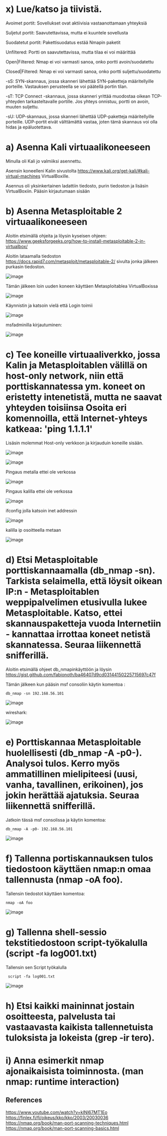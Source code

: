 # x) Lue/katso ja tiivistä. 

Avoimet portit: Sovellukset ovat aktiivisia vastaanottamaan yhteyksiä

Suljetut portit: Saavutettavissa, mutta ei kuuntele sovellusta

Suodatetut portit: Pakettisuodatus estää Nmapin paketit

Unfiltered: Portti on saavutettavissa, mutta tilaa ei voi määrittää

Open|Filtered: Nmap ei voi varmasti sanoa, onko portti avoin/suodatettu

Closed|Filtered: Nmap ei voi varmasti sanoa, onko portti suljettu/suodatettu


-sS: SYN-skannaus, jossa skanneri lähettää SYN-paketteja määritellyille porteille. Vastauksen perusteella se voi päätellä portin tilan.

-sT: TCP Connect -skannaus, jossa skanneri yrittää muodostaa oikean TCP-yhteyden tarkasteltavalle portille. Jos yhteys onnistuu, portti on avoin, muuten suljettu.

-sU: UDP-skannaus, jossa skanneri lähettää UDP-paketteja määritellyille porteille. UDP-portit eivät välttämättä vastaa, joten tämä skannaus voi olla hidas ja epäluotettava.



# a) Asenna Kali virtuaalikoneeseen

Minulla oli Kali jo valmiiksi asennettu.

Asensin koneelleni Kalin sivustolta https://www.kali.org/get-kali/#kali-virtual-machines VirtualBoxille.

Asennus oli yksinkertainen ladattiin tiedosto, purin tiedoston ja lisäsin VirtualBoxiin. Pääsin kirjautumaan sisään

# b) Asenna Metasploitable 2 virtuaalikoneeseen

Aloitin etsimällä ohjeita ja löysin kyseisen ohjeen: https://www.geeksforgeeks.org/how-to-install-metasploitable-2-in-virtualbox/

Aloitin lataamalla tiedoston https://docs.rapid7.com/metasploit/metasploitable-2/ sivulta jonka jälkeen purkasin tiedoston.

![image](https://github.com/SakuKarp/Tunkeutumistestaus/assets/148875105/ac481220-a0ef-4162-8d0d-519095febd4a)

Tämän jälkeen loin uuden koneen käyttäen Metasploitablea VirtualBoxissa 

![image](https://github.com/SakuKarp/Tunkeutumistestaus/assets/148875105/55be5955-a62f-4521-ba1d-d82be6c9c2e0)

Käynnistin ja katsoin vielä että Login toimii

![image](https://github.com/SakuKarp/Tunkeutumistestaus/assets/148875105/4fb2d2ef-b5f6-4bfc-a080-6ee56acc2cdb)

msfadminilla kirjautuminen:

![image](https://github.com/SakuKarp/Tunkeutumistestaus/assets/148875105/f98fa0c5-7d5b-4542-9015-88d123b18062)



# c) Tee koneille virtuaaliverkko, jossa Kalin ja Metasploitablen välillä on host-only network, niin että porttiskannatessa ym. koneet on eristetty intenetistä, mutta ne saavat yhteyden toisiinsa  Osoita eri komennoilla, että Internet-yhteys katkeaa: 'ping 1.1.1.1'


Lisäsin molemmat Host-only verkkoon ja kirjauduin koneille sisään.

![image](https://github.com/SakuKarp/Tunkeutumistestaus/assets/148875105/66669350-58a0-4d10-b0ab-2ee6c0cc852d)

![image](https://github.com/SakuKarp/Tunkeutumistestaus/assets/148875105/a004d5fa-2b1e-4e91-86b3-a2863f9c9341)

Pingaus metalla ettei ole verkossa

![image](https://github.com/SakuKarp/Tunkeutumistestaus/assets/148875105/462f8405-9457-413c-ba8d-0d0776c06ee6)

Pingaus kalilla ettei ole verkossa

![image](https://github.com/SakuKarp/Tunkeutumistestaus/assets/148875105/2f764184-dccb-4ce2-bf97-b3dd1fbb644a)


ifconfig jolla katsoin inet addressin 

![image](https://github.com/SakuKarp/Tunkeutumistestaus/assets/148875105/d2d552da-969a-4be4-9cf8-8cc4911201b1)

kalilla ip osoitteella metaan

![image](https://github.com/SakuKarp/Tunkeutumistestaus/assets/148875105/0a383eab-0fb5-436a-8aa4-bb3c5723376a)


# d) Etsi Metasploitable porttiskannaamalla (db_nmap -sn). Tarkista selaimella, että löysit oikean IP:n - Metasploitablen weppipalvelimen etusivulla lukee Metasploitable. Katso, ettei skannauspaketteja vuoda Internetiin - kannattaa irrottaa koneet netistä skannatessa. Seuraa liikennettä snifferillä.

Aloitin etsimällä ohjeet db_nmapinkäyttöön ja löysin https://gist.github.com/fabionoth/ba46407d9cd03144150225715697c47f

Tämän jälkeen kun pääsin msf consoliin käytin komentoa :

    db_nmap -sn 192.168.56.101


![image](https://github.com/SakuKarp/Tunkeutumistestaus/assets/148875105/eebafde8-1722-4456-87fa-c45eb9365a99)

wireshark:

![image](https://github.com/SakuKarp/Tunkeutumistestaus/assets/148875105/8249ce89-9741-4791-8527-5ce919d16fc5)






# e) Porttiskannaa Metasploitable huolellisesti (db_nmap -A -p0-). Analysoi tulos. Kerro myös ammatillinen mielipiteesi (uusi, vanha, tavallinen, erikoinen), jos jokin herättää ajatuksia. Seuraa liikennettä snifferillä.

Jatkoin tässä msf consolissa ja käytin komentoa: 

    db_nmap -A -p0- 192.168.56.101

![image](https://github.com/SakuKarp/Tunkeutumistestaus/assets/148875105/dbc61d85-15ac-49c4-ac43-12768a695706)



# f) Tallenna portiskannauksen tulos tiedostoon käyttäen nmap:n omaa tallennusta (nmap -oA foo).


Tallensin tiedostot käyttäen komentoa:

    nmap -oA foo

![image](https://github.com/SakuKarp/Tunkeutumistestaus/assets/148875105/3600a421-20b9-4d70-aafe-a93739f0f9eb)


# g) Tallenna shell-sessio tekstitiedostoon script-työkalulla (script -fa log001.txt)

Tallensin sen Script työkalulla

     script -fa log001.txt

![image](https://github.com/SakuKarp/Tunkeutumistestaus/assets/148875105/60f77633-85ef-4a42-bec4-608eb4eed1c7)



# h) Etsi kaikki maininnat jostain osoitteesta, palvelusta tai vastaavasta kaikista tallennetuista tuloksista ja lokeista (grep -ir tero).



# i) Anna esimerkit nmap ajonaikaisista toiminnosta. (man nmap: runtime interaction)


## References


https://www.youtube.com/watch?v=klNl67MT1Eo
https://finlex.fi/fi/oikeus/kko/kko/2003/20030036
https://nmap.org/book/man-port-scanning-techniques.html
https://nmap.org/book/man-port-scanning-basics.html
